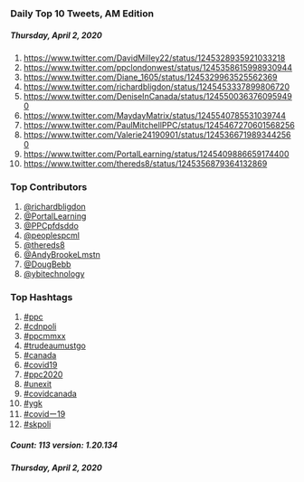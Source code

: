 ### Daily Top 10 Tweets, AM Edition
##### Thursday, April 2, 2020
 1) https://www.twitter.com/DavidMilley22/status/1245328935921033218
 2) https://www.twitter.com/ppclondonwest/status/1245358615998930944
 3) https://www.twitter.com/Diane_1605/status/1245329963525562369
 4) https://www.twitter.com/richardbligdon/status/1245453337899806720
 5) https://www.twitter.com/DeniseInCanada/status/1245500363760959490
 6) https://www.twitter.com/MaydayMatrix/status/1245540785531039744
 7) https://www.twitter.com/PaulMitchellPPC/status/1245467270601568256
 8) https://www.twitter.com/Valerie24190901/status/1245366719893442560
 9) https://www.twitter.com/PortalLearning/status/1245409886659174400
10) https://www.twitter.com/thereds8/status/1245356879364132869

### Top Contributors
  1) [@richardbligdon](https://www.twitter.com/richardbligdon)
  2) [@PortalLearning](https://www.twitter.com/PortalLearning)
  3) [@PPCpfdsddo](https://www.twitter.com/PPCpfdsddo)
  4) [@peoplespcml](https://www.twitter.com/peoplespcml)
  5) [@thereds8](https://www.twitter.com/thereds8)
  6) [@AndyBrookeLmstn](https://www.twitter.com/AndyBrookeLmstn)
  7) [@DougBebb](https://www.twitter.com/DougBebb)
  8) [@ybitechnology](https://www.twitter.com/ybitechnology)


### Top Hashtags

  1) [#ppc](https://www.twitter.com/hashtag/ppc)
  2) [#cdnpoli](https://www.twitter.com/hashtag/cdnpoli)
  3) [#ppcmmxx](https://www.twitter.com/hashtag/ppcmmxx)
  4) [#trudeaumustgo](https://www.twitter.com/hashtag/trudeaumustgo)
  5) [#canada](https://www.twitter.com/hashtag/canada)
  6) [#covid19](https://www.twitter.com/hashtag/covid19)
  7) [#ppc2020](https://www.twitter.com/hashtag/ppc2020)
  8) [#unexit](https://www.twitter.com/hashtag/unexit)
  9) [#covidcanada](https://www.twitter.com/hashtag/covidcanada)
 10) [#ygk](https://www.twitter.com/hashtag/ygk)
 11) [#covidー19](https://www.twitter.com/hashtag/covidー19)
 12) [#skpoli](https://www.twitter.com/hashtag/skpoli)

##### Count: 113	version: 1.20.134
##### Thursday, April 2, 2020

